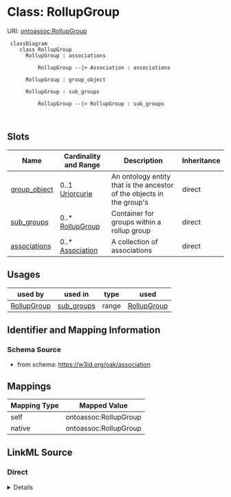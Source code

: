 # Class: RollupGroup



URI: [ontoassoc:RollupGroup](https://w3id.org/oak/association/RollupGroup)



```{mermaid}
 classDiagram
    class RollupGroup
      RollupGroup : associations
        
          RollupGroup --|> Association : associations
        
      RollupGroup : group_object
        
      RollupGroup : sub_groups
        
          RollupGroup --|> RollupGroup : sub_groups
        
      
```




<!-- no inheritance hierarchy -->


## Slots

| Name | Cardinality and Range | Description | Inheritance |
| ---  | --- | --- | --- |
| [group_object](group_object.md) | 0..1 <br/> [Uriorcurie](Uriorcurie.md) | An ontology entity that is the ancestor of the objects in the group's  | direct |
| [sub_groups](sub_groups.md) | 0..* <br/> [RollupGroup](RollupGroup.md) | Container for groups within a rollup group | direct |
| [associations](associations.md) | 0..* <br/> [Association](Association.md) | A collection of associations | direct |





## Usages

| used by | used in | type | used |
| ---  | --- | --- | --- |
| [RollupGroup](RollupGroup.md) | [sub_groups](sub_groups.md) | range | [RollupGroup](RollupGroup.md) |






## Identifier and Mapping Information







### Schema Source


* from schema: https://w3id.org/oak/association





## Mappings

| Mapping Type | Mapped Value |
| ---  | ---  |
| self | ontoassoc:RollupGroup |
| native | ontoassoc:RollupGroup |





## LinkML Source

<!-- TODO: investigate https://stackoverflow.com/questions/37606292/how-to-create-tabbed-code-blocks-in-mkdocs-or-sphinx -->

### Direct

<details>
```yaml
name: RollupGroup
from_schema: https://w3id.org/oak/association
slots:
- group_object
- sub_groups
- associations

```
</details>

### Induced

<details>
```yaml
name: RollupGroup
from_schema: https://w3id.org/oak/association
attributes:
  group_object:
    name: group_object
    description: "An ontology entity that is the ancestor of the objects in the group's\
      \ \nassociations and sub-group associations."
    from_schema: https://w3id.org/oak/association
    rank: 1000
    slot_uri: rdf:object
    alias: group_object
    owner: RollupGroup
    domain_of:
    - RollupGroup
    range: uriorcurie
  sub_groups:
    name: sub_groups
    description: Container for groups within a rollup group.
    from_schema: https://w3id.org/oak/association
    rank: 1000
    multivalued: true
    alias: sub_groups
    owner: RollupGroup
    domain_of:
    - RollupGroup
    range: RollupGroup
    inlined: true
    inlined_as_list: true
  associations:
    name: associations
    description: A collection of associations
    from_schema: https://w3id.org/oak/association
    rank: 1000
    multivalued: true
    alias: associations
    owner: RollupGroup
    domain_of:
    - RollupGroup
    range: Association
    inlined: true
    inlined_as_list: true

```
</details>